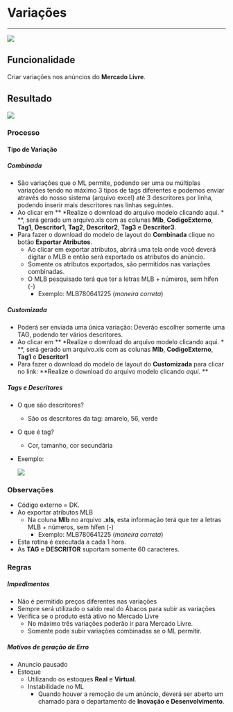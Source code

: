 # Variações

---

![](http://developers.connectparts.com.br/imagens/inseriVariacaoMercadoLivre01.png)

## Funcionalidade

Criar variações nos anúncios do **Mercado Livre**.

## Resultado

![](http://developers.connectparts.com.br/imagens/inseriVariacaoMercadoLivre02.png)


### Processo

#### Tipo de Variação

##### Combinada
* São variações que o ML permite, podendo ser uma ou múltiplas variações tendo no máximo 3 tipos de tags diferentes e podemos enviar através do nosso sistema (arquivo excel) até 3 descritores por linha, podendo inserir mais descritores nas linhas seguintes.
* Ao clicar em ** *Realize o download do arquivo modelo clicando aqui. * **, será gerado um arquivo.xls com as colunas **Mlb**, **CodigoExterno**, **Tag1**, **Descritor1**, **Tag2**, **Descritor2**, **Tag3** e **Descritor3**.
* Para fazer o download do modelo de layout do **Combinada** clique no botão **Exportar Atributos**.
	* Ao clicar em exportar atributos, abrirá uma tela onde você deverá digitar o MLB e então será exportado os atributos do anúncio.
	* Somente os atributos exportados, são permitidos nas variações combinadas.
	* O MLB pesquisado terá que ter a letras MLB + números, sem hífen (-)
		* Exemplo: MLB780641225 (*maneira correta*)


##### Customizada
* Poderá ser enviada uma única variação: Deverão escolher somente uma TAG, podendo ter vários descritores.
* Ao clicar em ** *Realize o download do arquivo modelo clicando aqui. * **, será gerado um arquivo.xls com as colunas **Mlb**, **CodigoExterno**, **Tag1** e **Descritor1**
* Para fazer o download do modelo de layout do **Customizada** para clicar no link: **Realize o download do arquivo modelo clicando *aqui*. **


##### Tags e Descritores
* O que são descritores?  
	* São os descritores da tag: amarelo, 56, verde
* O que é tag?
	* Cor, tamanho, cor secundária
* Exemplo: 
	
	![](http://developers.connectparts.com.br/imagens//VariacaoML01.png)


### Observações

* Código externo = DK.
* Ao exportar atributos MLB
	* Na coluna **Mlb** no arquivo **.xls**, esta informação terá que ter a letras MLB + números, sem hífen (-)
		* Exemplo: MLB780641225 (*maneira correta*)
* Esta rotina é executada a cada 1 hora.
* As **TAG** e **DESCRITOR** suportam somente 60 caracteres.

### Regras

##### Impedimentos

* Não é permitido preços diferentes nas variações
* Sempre será utilizado o saldo real do Ábacos para subir as variações
* Verifica se o produto está ativo no Mercado Livre
	* No máximo três variações poderão ir para Mercado Livre.
	* Somente pode subir variações combinadas se o ML permitir.

##### Motivos de geração de Erro

* Anuncio pausado
* Estoque
	* Utilizando os estoques **Real** e **Virtual**. 
	* Instabilidade no ML
		* Quando houver a remoção de um anúncio, deverá ser aberto um chamado para o departamento de **Inovação e Desenvolvimento**.